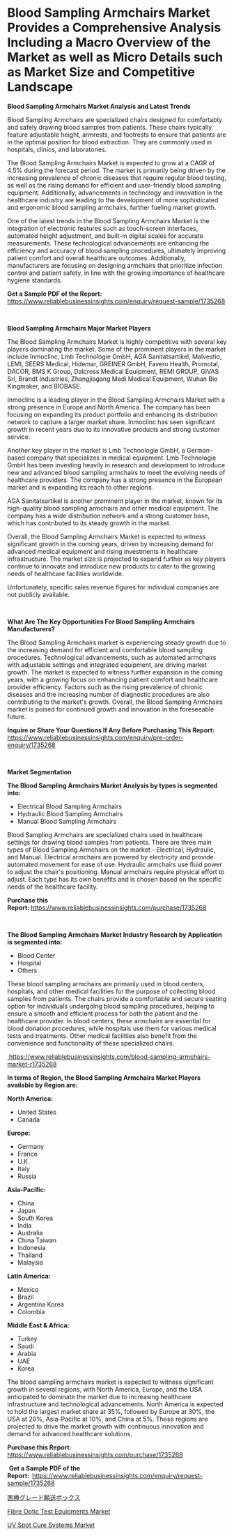 <p><h1>Blood Sampling Armchairs Market Provides a Comprehensive Analysis Including a Macro Overview of the Market as well as Micro Details such as Market Size and Competitive Landscape</h1></p><p><strong>Blood Sampling Armchairs Market Analysis and Latest Trends</strong></p>
<p><p>Blood Sampling Armchairs are specialized chairs designed for comfortably and safely drawing blood samples from patients. These chairs typically feature adjustable height, armrests, and footrests to ensure that patients are in the optimal position for blood extraction. They are commonly used in hospitals, clinics, and laboratories.</p><p>The Blood Sampling Armchairs Market is expected to grow at a CAGR of 4.5% during the forecast period. The market is primarily being driven by the increasing prevalence of chronic diseases that require regular blood testing, as well as the rising demand for efficient and user-friendly blood sampling equipment. Additionally, advancements in technology and innovation in the healthcare industry are leading to the development of more sophisticated and ergonomic blood sampling armchairs, further fueling market growth.</p><p>One of the latest trends in the Blood Sampling Armchairs Market is the integration of electronic features such as touch-screen interfaces, automated height adjustment, and built-in digital scales for accurate measurements. These technological advancements are enhancing the efficiency and accuracy of blood sampling procedures, ultimately improving patient comfort and overall healthcare outcomes. Additionally, manufacturers are focusing on designing armchairs that prioritize infection control and patient safety, in line with the growing importance of healthcare hygiene standards.</p></p>
<p><strong>Get a Sample PDF of the Report:&nbsp;</strong> <a href="https://www.reliablebusinessinsights.com/enquiry/request-sample/1735268">https://www.reliablebusinessinsights.com/enquiry/request-sample/1735268</a></p>
<p>&nbsp;</p>
<p><strong>Blood Sampling Armchairs Major Market Players</strong></p>
<p><p>The Blood Sampling Armchairs Market is highly competitive with several key players dominating the market. Some of the prominent players in the market include Inmoclinc, Lmb Technologie GmbH, AGA Sanitatsartikel, Malvestio, LEMI, SEERS Medical, Hidemar, GREINER GmbH, Favero Health, Promotal, DACOR, BMS K Group, Dalcross Medical Equipment, REMI GROUP, GIVAS Srl, Brandt Industries, Zhangjiagang Medi Medical Equipment, Wuhan Bio Kingmaker, and BIOBASE.</p><p>Inmoclinc is a leading player in the Blood Sampling Armchairs Market with a strong presence in Europe and North America. The company has been focusing on expanding its product portfolio and enhancing its distribution network to capture a larger market share. Inmoclinc has seen significant growth in recent years due to its innovative products and strong customer service.</p><p>Another key player in the market is Lmb Technologie GmbH, a German-based company that specializes in medical equipment. Lmb Technologie GmbH has been investing heavily in research and development to introduce new and advanced blood sampling armchairs to meet the evolving needs of healthcare providers. The company has a strong presence in the European market and is expanding its reach to other regions.</p><p>AGA Sanitatsartikel is another prominent player in the market, known for its high-quality blood sampling armchairs and other medical equipment. The company has a wide distribution network and a strong customer base, which has contributed to its steady growth in the market.</p><p>Overall, the Blood Sampling Armchairs Market is expected to witness significant growth in the coming years, driven by increasing demand for advanced medical equipment and rising investments in healthcare infrastructure. The market size is projected to expand further as key players continue to innovate and introduce new products to cater to the growing needs of healthcare facilities worldwide.</p><p>Unfortunately, specific sales revenue figures for individual companies are not publicly available.</p></p>
<p>&nbsp;</p>
<p><strong>What Are The Key Opportunities For Blood Sampling Armchairs Manufacturers?</strong></p>
<p><p>The Blood Sampling Armchairs market is experiencing steady growth due to the increasing demand for efficient and comfortable blood sampling procedures. Technological advancements, such as automated armchairs with adjustable settings and integrated equipment, are driving market growth. The market is expected to witness further expansion in the coming years, with a growing focus on enhancing patient comfort and healthcare provider efficiency. Factors such as the rising prevalence of chronic diseases and the increasing number of diagnostic procedures are also contributing to the market's growth. Overall, the Blood Sampling Armchairs market is poised for continued growth and innovation in the foreseeable future.</p></p>
<p><strong>Inquire or Share Your Questions If Any Before Purchasing This Report:</strong> <a href="https://www.reliablebusinessinsights.com/enquiry/pre-order-enquiry/1735268">https://www.reliablebusinessinsights.com/enquiry/pre-order-enquiry/1735268</a></p>
<p>&nbsp;</p>
<p><strong>Market Segmentation</strong></p>
<p><strong>The Blood Sampling Armchairs Market Analysis by types is segmented into:</strong></p>
<p><ul><li>Electrical Blood Sampling Armchairs</li><li>Hydraulic Blood Sampling Armchairs</li><li>Manual Blood Sampling Armchairs</li></ul></p>
<p><p>Blood Sampling Armchairs are specialized chairs used in healthcare settings for drawing blood samples from patients. There are three main types of Blood Sampling Armchairs on the market - Electrical, Hydraulic, and Manual. Electrical armchairs are powered by electricity and provide automated movement for ease of use. Hydraulic armchairs use fluid power to adjust the chair's positioning. Manual armchairs require physical effort to adjust. Each type has its own benefits and is chosen based on the specific needs of the healthcare facility.</p></p>
<p><strong>Purchase this Report:&nbsp;</strong><a href="https://www.reliablebusinessinsights.com/purchase/1735268">https://www.reliablebusinessinsights.com/purchase/1735268</a></p>
<p>&nbsp;</p>
<p><strong>The Blood Sampling Armchairs Market Industry Research by Application is segmented into:</strong></p>
<p><ul><li>Blood Center</li><li>Hospital</li><li>Others</li></ul></p>
<p><p>These blood sampling armchairs are primarily used in blood centers, hospitals, and other medical facilities for the purpose of collecting blood samples from patients. The chairs provide a comfortable and secure seating option for individuals undergoing blood sampling procedures, helping to ensure a smooth and efficient process for both the patient and the healthcare provider. In blood centers, these armchairs are essential for blood donation procedures, while hospitals use them for various medical tests and treatments. Other medical facilities also benefit from the convenience and functionality of these specialized chairs.</p></p>
<p><a href="https://www.reliablebusinessinsights.com/blood-sampling-armchairs-market-r1735268">&nbsp;https://www.reliablebusinessinsights.com/blood-sampling-armchairs-market-r1735268</a></p>
<p><strong>In terms of Region, the Blood Sampling Armchairs Market Players available by Region are:</strong></p>
<p>
    <p> <strong> North America: </strong>
        <ul>
            <li>United States</li>
            <li>Canada</li>
        </ul>
        </p> 
    <p> <strong> Europe: </strong>
        <ul>
            <li>Germany</li>
            <li>France</li>
            <li>U.K.</li>
            <li>Italy</li>
            <li>Russia</li>
        </ul>
        </p> 
    <p> <strong> Asia-Pacific: </strong>
        <ul>
            <li>China</li>
            <li>Japan</li>
            <li>South Korea</li>
            <li>India</li>
            <li>Australia</li>
            <li>China Taiwan</li>
            <li>Indonesia</li>
            <li>Thailand</li>
            <li>Malaysia</li>
        </ul>
        </p> 
    <p> <strong> Latin America: </strong>
        <ul>
            <li>Mexico</li>
            <li>Brazil</li>
            <li>Argentina Korea</li>
            <li>Colombia</li>
        </ul>
        </p> 
    <p> <strong> Middle East & Africa: </strong>
        <ul>
            <li>Turkey</li>
            <li>Saudi</li>
            <li>Arabia</li>
            <li>UAE</li>
            <li>Korea</li>
        </ul>
    </p>
    </p>
<p><p>The blood sampling armchairs market is expected to witness significant growth in several regions, with North America, Europe, and the USA anticipated to dominate the market due to increasing healthcare infrastructure and technological advancements. North America is expected to hold the largest market share at 35%, followed by Europe at 30%, the USA at 20%, Asia-Pacific at 10%, and China at 5%. These regions are projected to drive the market growth with continuous innovation and demand for advanced healthcare solutions.</p></p>
<p><strong>Purchase this Report: </strong><a href="https://www.reliablebusinessinsights.com/purchase/1735268">https://www.reliablebusinessinsights.com/purchase/1735268</a></p>
<p>&nbsp;<strong>Get a Sample PDF of the Report:&nbsp;&nbsp;</strong><a href="https://www.reliablebusinessinsights.com/enquiry/request-sample/1735268">https://www.reliablebusinessinsights.com/enquiry/request-sample/1735268</a></p>
<p><strong></strong></p>
<p><p><a href="https://github.com/moulafa/Market-Research-Report-List-2/blob/main/8289736127032.md">医療グレード輸送ボックス</a></p><p><a href="https://medium.com/@scottroberts2661/fibre-optic-test-equipments-market-size-share-analysis-growth-trends-forecast-2024-2031-0f4f8d491955">Fibre Optic Test Equipments Market</a></p><p><a href="https://medium.com/@clairhane1992/insights-into-uv-spot-cure-systems-market-share-and-competitive-landscape-for-period-from-2024-to-a140c400bedf">UV Spot Cure Systems Market</a></p></p>